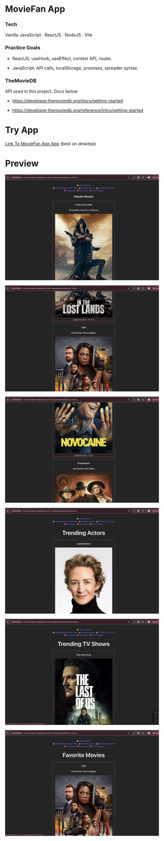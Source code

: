 # MovieFan App

### Tech

Vanilla JavaScript · ReactJS · NodeJS · Vite

### Practice Goals

- ReactJS: useHook, useEffect, context API, router.

- JavaScript: API calls, localStorage, promises, spreader syntax.

### TheMovieDB

API used in this project. Docs below

- https://developer.themoviedb.org/docs/getting-started

- https://developer.themoviedb.org/reference/intro/getting-started

# Try App

[Link To MovieFan App App](http://movie-fan-app.s3-website.eu-north-1.amazonaws.com/) (best on desktop)

# Preview

![MovieFan App, by Adri](https://github.com/0xadri/mini-app/blob/main/mini-app/public/screenshots/Screenshot%202025-04-15%20at%2018.39.38.png?raw=true)

![MovieFan App, by Adri](https://github.com/0xadri/mini-app/blob/main/mini-app/public/screenshots/Screenshot%202025-04-15%20at%2018.39.47.png?raw=true)

![MovieFan App, by Adri](https://github.com/0xadri/mini-app/blob/main/mini-app/public/screenshots/Screenshot%202025-04-15%20at%2018.40.00.png?raw=true)

![MovieFan App, by Adri](https://github.com/0xadri/mini-app/blob/main/mini-app/public/screenshots/Screenshot%202025-04-15%20at%2018.40.10.png?raw=true)

![MovieFan App, by Adri](https://github.com/0xadri/mini-app/blob/main/mini-app/public/screenshots/Screenshot%202025-04-15%20at%2018.40.15.png?raw=true)

![MovieFan App, by Adri](https://github.com/0xadri/mini-app/blob/main/mini-app/public/screenshots/Screenshot%202025-04-15%20at%2018.40.23.png?raw=true)
